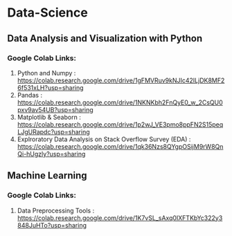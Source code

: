 # Data-Science

## Data Analysis and Visualization with Python
### Google Colab Links:
1. Python and Numpy : https://colab.research.google.com/drive/1gFMVRuv9kNJIc42ILjDK8MF26f531xLH?usp=sharing
2. Pandas : https://colab.research.google.com/drive/1NKNKbh2FnQyE0_w_2CsQU0pxv9av54UB?usp=sharing
3. Matplotlib & Seaborn : https://colab.research.google.com/drive/1p2wJ_VE3pmo8ppFN2S15peqLJgURapdc?usp=sharing
4. Explroratory Data Analysis on Stack Overflow Survey (EDA) : https://colab.research.google.com/drive/1qk36Nzs8QYgpOSijM9rW8QnQi-hUgzly?usp=sharing

## Machine Learning 
### Google Colab Links:
1. Data Preprocessing Tools : https://colab.research.google.com/drive/1K7vSL_sAxq0IXFTKbYc322y3848JuHTo?usp=sharing




